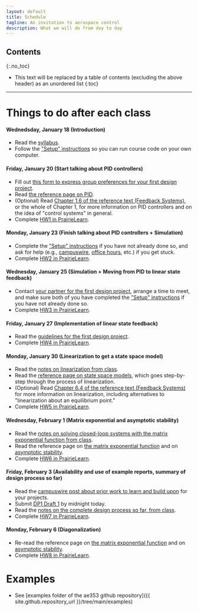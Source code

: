 ```yaml
---
layout: default
title: Schedule
tagline: An invitation to aerospace control
description: What we will do from day to day
---
```


## Contents
{:.no_toc}

* This text will be replaced by a table of contents (excluding the above header) as an unordered list
{:toc}

---

# Things to do after each class

#### Wednedsday, January 18 (Introduction)

* Read the [syllabus](syllabus).
* Follow the ["Setup" instructions](setup) so you can run course code on your own computer.


#### Friday, January 20 (Start talking about PID controllers)

* Fill out [this form to express group preferences for your first design project](https://forms.illinois.edu/sec/673116346).
* Read [the reference page on PID](reference#pid).
* (Optional) Read [Chapter 1.6 of the reference text (Feedback Systems)](http://www.cds.caltech.edu/~murray/books/AM08/pdf/fbs-intro_24Jul2020.pdf), or the whole of Chapter 1, for more information on PID controllers and on the idea of "control systems" in general.
* Complete [HW1 in PrairieLearn](https://us.prairielearn.com/pl/course_instance/130996/assessment/2327509).


#### Monday, January 23 (Finish talking about PID controllers + Simulation)

* Complete the ["Setup" instructions](setup) if you have not already done so, and ask for help (e.g., [campuswire](https://campuswire.com/c/G9558828D/), [office hours](index#instructor), etc.) if you get stuck.
* Complete [HW2 in PrairieLearn](https://us.prairielearn.com/pl/course_instance/130996/assessment/2327697).


#### Wednesday, January 25 (Simulation + Moving from PID to linear state feedback)

* Contact [your partner for the first design project](https://campuswire.com/c/G9558828D/feed/33), arrange a time to meet, and make sure both of you have completed the ["Setup" instructions](setup) if you have not already done so.
* Complete [HW3 in PrairieLearn](https://us.prairielearn.com/pl/course_instance/130996/assessment/2327910).


#### Friday, January 27 (Implementation of linear state feedback)

* Read the [guidelines for the first design project](https://tbretl.github.io/ae353-sp23/projects#design-project-1-cmg).
* Complete [HW4 in PrairieLearn](https://us.prairielearn.com/pl/course_instance/130996/assessment/2327057).


#### Monday, January 30 (Linearization to get a state space model)

* Read the [notes on linearization from class](notes/20230130-linearization.pdf).
* Read the [reference page on state space models](reference#state-space-models), which goes step-by-step through the process of linearization.
* (Optional) Read [Chapter 6.4 of the reference text (Feedback Systems)](http://www.cds.caltech.edu/~murray/books/AM08/pdf/fbs-linsys_24Jul2020.pdf) for more information on linearization, including alternatives to "linearization about an equilibrium point."
* Complete [HW5 in PrairieLearn](https://us.prairielearn.com/pl/course_instance/130996/assessment/2327058).

#### Wednesday, February 1 (Matrix exponential and asymptotic stability)

* Read the [notes on solving closed-loop systems with the matrix exponential function from class](notes/20230201-matrix-exponential.pdf).
* Read the reference page on [the matrix exponential function](reference#the-matrix-exponential-function) and on [asymptotic stability](reference#asymptotic-stability).
* Complete [HW6 in PrairieLearn](https://us.prairielearn.com/pl/course_instance/130996/assessment/2327059).

#### Friday, February 3 (Availability and use of example reports, summary of design process so far)

* Read the [campuswire post about prior work to learn and build upon](https://campuswire.com/c/G9558828D/feed/70) for your projects.
* Submit [DP1 Draft 1](https://tbretl.github.io/ae353-sp23/projects#draft-report-with-theory-by-1159pm-on-friday-february-3) by midnight today.
* Read the [notes on the complete design process so far, from class](notes/20230203-design-process.pdf).
* Complete [HW7 in PrairieLearn](https://us.prairielearn.com/pl/course_instance/130996/assessment/2327060).

#### Monday, February 6 (Diagonalization)

* Re-read the reference page on [the matrix exponential function](reference#the-matrix-exponential-function) and on [asymptotic stability](reference#asymptotic-stability).
* Complete [HW8 in PrairieLearn](https://us.prairielearn.com/pl/course_instance/130996/assessment/2327061).


# Examples

* See [examples folder of the ae353 github repository]({{ site.github.repository_url }}/tree/main/examples)
